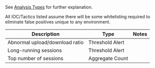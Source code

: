 See [Analysis Types](https://github.com/TonyPhipps/SIEM/wiki/Analysis-Types) for further explanation.

All IOC/Tactics listed assume there will be some whitelisting required to eliminate false positives unique to any environment.

| Description                    | Type            | Notes | 
|--------------------------------|-----------------|-------| 
| Abnormal upload/download ratio | Threshold Alert |       | 
| Long-running sessions          | Threshold Alert |       | 
| Top number of sessions         | Aggregate Count |       | 



